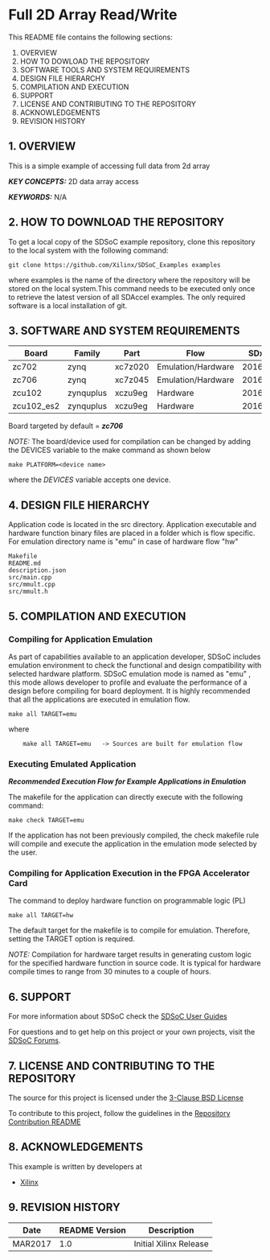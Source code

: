 Full 2D Array Read/Write
======================

This README file contains the following sections:

1. OVERVIEW
2. HOW TO DOWLOAD THE REPOSITORY
3. SOFTWARE TOOLS AND SYSTEM REQUIREMENTS
4. DESIGN FILE HIERARCHY
5. COMPILATION AND EXECUTION
6. SUPPORT
7. LICENSE AND CONTRIBUTING TO THE REPOSITORY
8. ACKNOWLEDGEMENTS
9. REVISION HISTORY


## 1. OVERVIEW
This is a simple example of accessing full data from 2d array

***KEY CONCEPTS:*** 2D data array access

***KEYWORDS:*** N/A

## 2. HOW TO DOWNLOAD THE REPOSITORY
To get a local copy of the SDSoC example repository, clone this repository to the local system with the following command:
```
git clone https://github.com/Xilinx/SDSoC_Examples examples
```
where examples is the name of the directory where the repository will be stored on the local system.This command needs to be executed only once to retrieve the latest version of all SDAccel examples. The only required software is a local installation of git.

## 3. SOFTWARE AND SYSTEM REQUIREMENTS
Board | Family | Part | Flow | SDx | OS | Type
------|-------------|----------|----------|-------|-----|--------
zc702|zynq|xc7z020|Emulation/Hardware|2016.4|linux/standalone/freertos|SDSoC|
zc706|zynq|xc7z045|Emulation/Hardware|2016.4|linux/standalone/freertos|SDSoC|
zcu102|zynquplus|xczu9eg|Hardware|2016.4|linux/standalone/freertos|SDSoC|
zcu102_es2|zynquplus|xczu9eg|Hardware|2016.4|linux/standalone/freertos|SDSoC|


Board targeted by default = ***zc706***

*NOTE:* The board/device used for compilation can be changed by adding the DEVICES variable to the make command as shown below
```
make PLATFORM=<device name>
```
where the *DEVICES* variable accepts one device.

## 4. DESIGN FILE HIERARCHY
Application code is located in the src directory. Application executable and hardware function binary files are placed in a folder which is flow specific. For emulation directory name is "emu" in case of hardware flow "hw" 
```
Makefile
README.md
description.json
src/main.cpp
src/mmult.cpp
src/mmult.h
```

## 5. COMPILATION AND EXECUTION
### Compiling for Application Emulation
As part of capabilities available to an application developer, SDSoC includes emulation environment to check the functional and design compatibility with selected hardware platform.
SDSoC emulation mode is named as "emu" , this mode allows developer to profile and evaluate the performance of a design before compiling for board deployment. It is highly recommended that all the applications are executed in emulation flow.
```
make all TARGET=emu
```
where
```
	make all TARGET=emu   -> Sources are built for emulation flow
```
### Executing Emulated Application 
***Recommended Execution Flow for Example Applications in Emulation*** 

The makefile for the application can directly execute with the following command:
```
make check TARGET=emu
```
If the application has not been previously compiled, the check makefile rule will compile and execute the application in the emulation mode selected by the user.

### Compiling for Application Execution in the FPGA Accelerator Card
The command to deploy hardware function on programmable logic (PL)
```
make all TARGET=hw
```
The default target for the makefile is to compile for emulation. Therefore, setting the TARGET option is required.

*NOTE:* Compilation for hardware target results in generating custom logic for the specified hardware function in source code. 
It is typical for hardware compile times to range from 30 minutes to a couple of hours.


## 6. SUPPORT
For more information about SDSoC check the [SDSoC User Guides][]

For questions and to get help on this project or your own projects, visit the [SDSoC Forums][].


## 7. LICENSE AND CONTRIBUTING TO THE REPOSITORY
The source for this project is licensed under the [3-Clause BSD License][]

To contribute to this project, follow the guidelines in the [Repository Contribution README][]

## 8. ACKNOWLEDGEMENTS
This example is written by developers at
- [Xilinx](http://www.xilinx.com)

## 9. REVISION HISTORY
Date | README Version | Description
-----|----------------|------------
MAR2017|1.0|Initial Xilinx Release

[3-Clause BSD License]: ../../LICENSE.txt
[SDSoC Forums]: https://forums.xilinx.com/t5/SDSoC-Development-Environment/bd-p/sdsoc
[SDSoC User Guides]: https://www.xilinx.com/support/documentation/sw_manuals/xilinx2016_4/ug1027-sdsoc-user-guide.pdf
[Repository Contribution README]: ../../CONTRIBUTING.md
